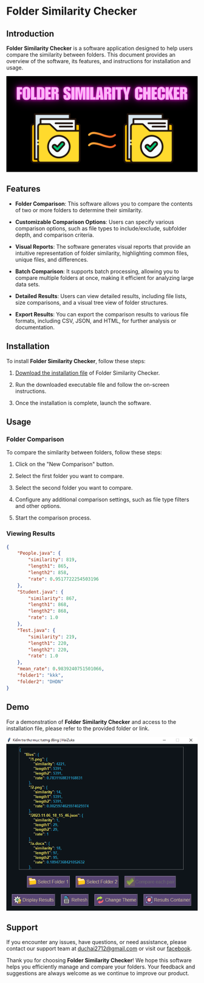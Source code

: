 # Folder Similarity Checker

## Introduction

**Folder Similarity Checker** is a software application designed to help users compare the similarity between folders. This document provides an overview of the software, its features, and instructions for installation and usage.

<p align="center"> <img src="./assets/demo/fsc.png" alt="bg" /> </p>

## Features

- **Folder Comparison**: This software allows you to compare the contents of two or more folders to determine their similarity.

- **Customizable Comparison Options**: Users can specify various comparison options, such as file types to include/exclude, subfolder depth, and comparison criteria.

- **Visual Reports**: The software generates visual reports that provide an intuitive representation of folder similarity, highlighting common files, unique files, and differences.

- **Batch Comparison**: It supports batch processing, allowing you to compare multiple folders at once, making it efficient for analyzing large data sets.

- **Detailed Results**: Users can view detailed results, including file lists, size comparisons, and a visual tree view of folder structures.

- **Export Results**: You can export the comparison results to various file formats, including CSV, JSON, and HTML, for further analysis or documentation.

## Installation

To install **Folder Similarity Checker**, follow these steps:

1. [Download the installation file](https://drive.google.com/file/d/1K_NqP5sS4d2VaG0uL7x5mwJxOYtKUnHm/view?usp=sharing) of Folder Similarity Checker.

2. Run the downloaded executable file and follow the on-screen instructions.

3. Once the installation is complete, launch the software.

## Usage

### Folder Comparison

To compare the similarity between folders, follow these steps:

1. Click on the "New Comparison" button.

2. Select the first folder you want to compare.

3. Select the second folder you want to compare.

4. Configure any additional comparison settings, such as file type filters and other options.

5. Start the comparison process.

### Viewing Results

```json
{
    "People.java": {
        "similarity": 819,
        "length1": 865,
        "length2": 858,
        "rate": 0.9517722254503196
    },
    "Student.java": {
        "similarity": 867,
        "length1": 868,
        "length2": 868,
        "rate": 1.0
    },
    "Test.java": {
        "similarity": 219,
        "length1": 220,
        "length2": 220,
        "rate": 1.0
    },
    "mean_rate": 0.9839240751501066,
    "folder1": "kkk",
    "folder2": "DHDN"
}
```

## Demo

For a demonstration of **Folder Similarity Checker** and access to the installation file, please refer to the provided folder or link.

<p align="center"> <img src="./assets/demo/demo4.png" alt="bg" /> </p>

## Support

If you encounter any issues, have questions, or need assistance, please contact our support team at duchai2712@gmail.com or visit our [facebook](https://www.facebook.com/chiatayde/).

Thank you for choosing **Folder Similarity Checker**! We hope this software helps you efficiently manage and compare your folders. Your feedback and suggestions are always welcome as we continue to improve our product.
